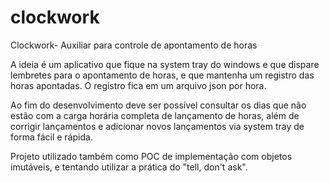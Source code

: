 clockwork
=========

Clockwork- Auxiliar para controle de apontamento de horas

A ideia é um aplicativo que fique na system tray do windows e que dispare lembretes para o apontamento de horas, e que mantenha um registro das horas apontadas.
O registro fica em um arquivo json por hora. 

Ao fim do desenvolvimento deve ser possível consultar os dias que não estão com a carga horária completa de lançamento de horas, além de corrigir lançamentos e adicionar novos lançamentos via system tray de forma fácil e rápida.

Projeto utilizado também como POC de implementação com objetos imutáveis, e tentando utilizar a prática do "tell, don't ask".

